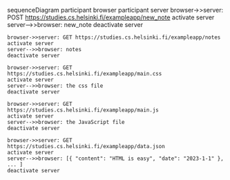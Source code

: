     
sequenceDiagram
    participant browser
    participant server
	browser->>server: POST https://studies.cs.helsinki.fi/exampleapp/new_note
    activate server
    server-->>browser: new_note
    deactivate server

    browser->>server: GET https://studies.cs.helsinki.fi/exampleapp/notes
    activate server
    server-->>browser: notes
    deactivate server

    browser->>server: GET https://studies.cs.helsinki.fi/exampleapp/main.css
    activate server
    server-->>browser: the css file
    deactivate server

    browser->>server: GET https://studies.cs.helsinki.fi/exampleapp/main.js
    activate server
    server-->>browser: the JavaScript file
    deactivate server

    browser->>server: GET https://studies.cs.helsinki.fi/exampleapp/data.json
    activate server
    server-->>browser: [{ "content": "HTML is easy", "date": "2023-1-1" }, ... ]
    deactivate server
